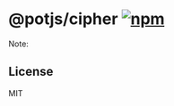 # @potjs/cipher [![npm](https://img.shields.io/npm/v/@potjs/cipher.svg)](https://npmjs.com/package/@potjs/cipher)

Note:


## License

MIT
